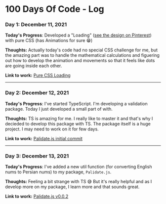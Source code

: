 # 100 Days Of Code - Log

### Day 1: December 11, 2021

**Today's Progress**: Developed a "Loading" ([see the design on Pinterest](https://www.pinterest.com/pin/460211655661367029/)) with pure CSS (has Animations for sure 😁)

**Thoughts:** Actually today's code had no special CSS challenge for me, but the amazing part was to handle the mathematical calculations and figuering out how to develop the animation and movements so that it feels like dots are going inside each other.


**Link to work:** [Pure CSS Loading](https://codepen.io/ashkana/pen/abLmxOa)

----------------------------

### Day 2: December 12, 2021

**Today's Progress**: I've started TypeScript. I'm developing a validation package. Today I just developed a small part of with.

**Thoughts:** TS is amazing for me. I really like to master it and that's why I decieded to develop this package with TS. The package itself is a huge project. I may need to work on it for few days.


**Link to work:** [Palidate.js initial commit](https://github.com/ashkanahrabi/palidate.js/commit/8c4a7560b6536b1482b93999ea4043c435e04586)

----------------------------

### Day 3: December 13, 2021

**Today's Progress**: I've added a new util function (for converting English nums to Persian nums) to my package, `Palidate.js`.

**Thoughts:** Feeling a bit strange with TS 😅 But it's really helpful and as I develop more on my package, I learn more and that sounds great.


**Link to work:** [Palidate.js v0.0.2](https://github.com/ashkanahrabi/palidate.js/commit/25211530a88daf5254c8699c20b8a000373db2eb)
